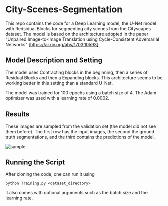 # City-Scenes-Segmentation
This repo contains the code for a Deep Learning model, the U-Net model with Redsidual Blocks for segmenting city scenes from the Cityscapes dataset. The model is based on the architecture adopted in the paper "Unpaired Image-to-Image Translation using Cycle-Consistent Adversarial Networks" [https://arxiv.org/abs/1703.10593]. 

## Model Description and Setting
The model uses Contracting blocks in the beginning, then a series of Residual Blocks and then a Expanding blocks. This architecture seems to be working better in this setting than a standard U-Net. 

The model was trained for 100 epochs using a batch size of 4. The Adam optimizer was used with a learning rate of 0.0002.

## Results
These images are sampled from the validation set (the model did not see them before). The first row has the input images, the second the ground truth segmentations, and the third contains the predictions of the model.


![sample](https://github.com/ZakariaeBelmekki98/City-Scenes-Segmentation-/assets/110834462/cb32b082-c89a-4881-8e5f-4a5fb0a18627)

## Running the Script
After cloning the code, one can run it using 

`
python Training.py <dataset_directory> 
`

it also comes with optional arguments such as the batch size and the learning rate. 
